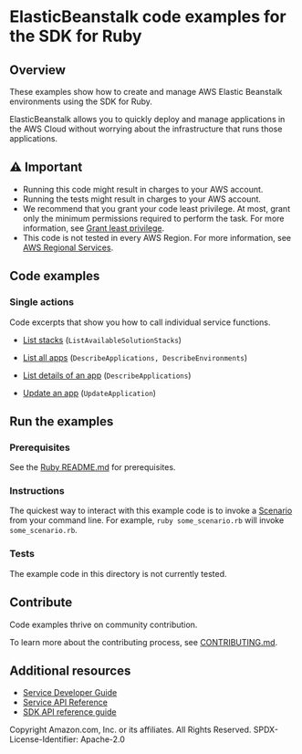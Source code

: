 # ElasticBeanstalk code examples for the SDK for Ruby
## Overview
These examples show how to create and manage AWS Elastic Beanstalk environments using the SDK for Ruby.

ElasticBeanstalk allows you to quickly deploy and manage applications in the AWS Cloud without worrying about the infrastructure that runs those applications.

## ⚠️ Important
* Running this code might result in charges to your AWS account. 
* Running the tests might result in charges to your AWS account.
* We recommend that you grant your code least privilege. At most, grant only the minimum permissions required to perform the task. For more information, see [Grant least privilege](https://docs.aws.amazon.com/IAM/latest/UserGuide/best-practices.html#grant-least-privilege). 
* This code is not tested in every AWS Region. For more information, see [AWS Regional Services](https://aws.amazon.com/about-aws/global-infrastructure/regional-product-services).

## Code examples

### Single actions
Code excerpts that show you how to call individual service functions.

* [List stacks](./eb_list_stacks.rb) (`ListAvailableSolutionStacks`)

* [List all apps](./elb-ruby-example-list-all-apps.rb) (`DescribeApplications, DescribeEnvironments`)

* [List details of an app](./elb-ruby-example-list-name-description-url-myrailsapp.rb) (`DescribeApplications`)

* [Update an app](./elb-ruby-example-update-myrailsapp.rb) (`UpdateApplication`)






## Run the examples

### Prerequisites

See the [Ruby README.md](../../../ruby/README.md) for prerequisites.

### Instructions
<!--custom.instructions.start-->
The quickest way to interact with this example code is to invoke a [Scenario](#Scenarios) from your command line. For example, `ruby some_scenario.rb` will invoke `some_scenario.rb`.
<!--custom.instructions.end-->

### Tests
<!--custom.tests.start-->
The example code in this directory is not currently tested.

## Contribute
Code examples thrive on community contribution.

To learn more about the contributing process, see [CONTRIBUTING.md](../../../CONTRIBUTING.md).
<!--custom.tests.end-->

## Additional resources
* [Service Developer Guide](https://docs.aws.amazon.com/sdk-for-ruby/v3/developer-guide/welcome.html)
* [Service API Reference](https://docs.aws.amazon.com/sdk-for-ruby/v3/api/)
* [SDK API reference guide](https://aws.amazon.com/developer/language/ruby/)

Copyright Amazon.com, Inc. or its affiliates. All Rights Reserved. SPDX-License-Identifier: Apache-2.0

